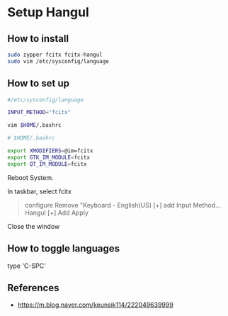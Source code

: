 # Setup Hangul

## How to install

```bash
sudo zypper fcitx fcitx-hangul
sudo vim /etc/sysconfig/language
```

## How to set up

```bash
#/etc/sysconfig/language

INPUT_METHOD="fcitx"
```

```bash
vim $HOME/.bashrc
```

```bash
# $HOME/.bashrc

export XMODIFIERS=@im=fcitx
export GTK_IM_MODULE=fcitx
export QT_IM_MODULE=fcitx
```

Reboot System.

In taskbar, select fcitx
> configure
> Remove "Keyboard - English(US)
> [+] add Input Method...
> Hangul
> [+] Add
> Apply

Close the window

## How to toggle languages

type 'C-SPC'

##  References

- https://m.blog.naver.com/keunsik114/222049639999
